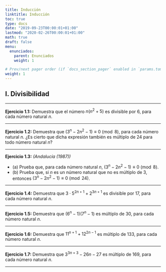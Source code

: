 ```yaml
---
title: Inducción
linktitle: Inducción
toc: true
type: docs
date: "2019-09-23T00:00:01+01:00"
lastmod: "2020-02-26T00:00:01+01:00"
math: true
draft: false
menu:
  enunciados:
    parent: Enunciados
    weight: 1

# Prev/next pager order (if `docs_section_pager` enabled in `params.toml`)
weight: 1
---
```


## I. Divisibilidad

---

**Ejercicio 1.1:** Demuestra que el número $n(n^2 + 5)$ es divisible por $6$, para cada número natural $n$.

---

**Ejercicio 1.2:** Demuestra que $(3^n - 2n^2 - 1)\equiv 0\pmod{8}$, para cada número natural $n$. ¿Es cierto que dicha expresión también es múltiplo de $24$ para todo número natural $n$?

---

**Ejercicio 1.3:** *(Andalucía (1987))*

-  (a) Prueba que, para cada número natural $n$, $(3^n - 2n^2 - 1)\equiv 0\pmod{8}$.
-  (b) Prueba que, si $n$ es un número natural que no es múltiplo de $3$, entonces $(3^n - 2n^2 - 1)\equiv 0\pmod{24}$.

---

**Ejercicio 1.4:** Demuestra que $3\cdot 5^{2n+1} + 2^{3n+1}$ es divisible por $17$, para cada número natural $n$. 

---

**Ejercicio 1.5:** Demuestra que $(6^n - 1)(7^n - 1)$ es múltiplo de $30$, para cada número natural $n$. 

---

**Ejercicio 1.6:** Demuestra que $11^{n+1} + 12^{2n-1}$ es múltiplo de $133$, para cada número natural $n$. 

---

**Ejercicio 1.7:** Demuestra que $3^{3n+3} - 26n - 27$ es múltiplo de $169$, para cada número natural $n$. 

---
